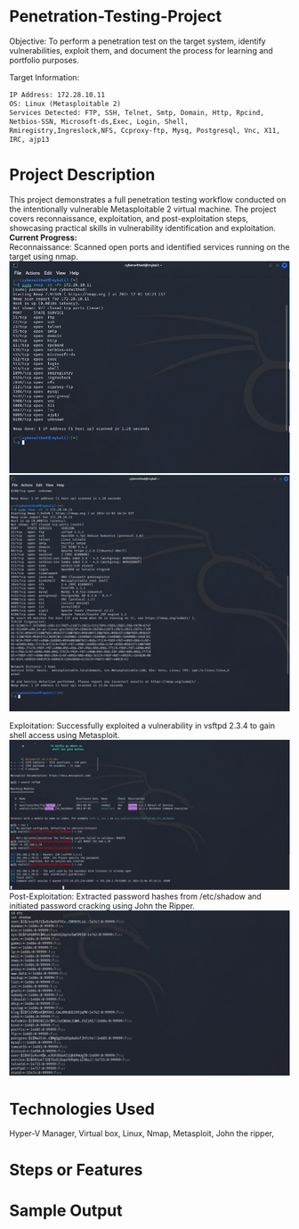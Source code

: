 # Penetration-Testing-Project
Objective:
To perform a penetration test on the target system, identify vulnerabilities, exploit them, and document the process for learning and portfolio purposes.

Target Information:

    IP Address: 172.28.10.11
    OS: Linux (Metasploitable 2)
    Services Detected: FTP, SSH, Telnet, Smtp, Domain, Http, Rpcind, Netbios-SSN, Microsoft-ds,Exec, Login, Shell, Rmiregistry,Ingreslock,NFS, Ccproxy-ftp, Mysq, Postgresql, Vnc, X11, IRC, ajp13

# Project Description
This project demonstrates a full penetration testing workflow conducted on the intentionally vulnerable Metasploitable 2 virtual machine. The project covers reconnaissance, exploitation, and post-exploitation steps, showcasing practical skills in vulnerability identification and exploitation.
<br><b>Current Progress:</b><br>
Reconnaissance: Scanned open ports and identified services running on the target using nmap.<br>
![nmap scan](Nmap_scan.png) ![nmap scan](services.png) 

Exploitation: Successfully exploited a vulnerability in vsftpd 2.3.4 to gain shell access using Metasploit.<br>
![exploit with metasploit](exploit.png)
Post-Exploitation: Extracted password hashes from /etc/shadow and initiated password cracking using John the Ripper.<br>
![password](passwordxtrat.png)

# Technologies Used
Hyper-V Manager, Virtual box, Linux, Nmap, Metasploit, John the ripper, 
# Steps or Features 

# Sample Output 

